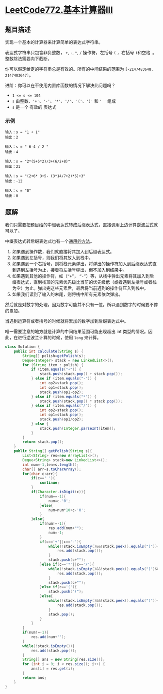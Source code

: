 # [LeetCode772.基本计算器III](https://leetcode-cn.com/problems/basic-calculator-iii/)
## 题目描述
实现一个基本的计算器来计算简单的表达式字符串。

表达式字符串只包含非负整数， `+`, `-`, `*`, `/` 操作符，左括号 `(` ，右括号 `)`和空格` `。整数除法需要向下截断。

你可以假定给定的字符串总是有效的。所有的中间结果的范围为 `[-2147483648, 2147483647]`。

进阶：你可以在不使用内置库函数的情况下解决此问题吗？

- `1 <= s <= 104`
- `s` 由整数、`'+'`、`'-'`、`'*'`、`'/'`、`'('`、`')'` 和 `' '` 组成
- `s` 是一个 有效的 表达式

### 示例
```
输入：s = "1 + 1"
输出：2
```
```
输入：s = " 6-4 / 2 "
输出：4
```
```
输入：s = "2*(5+5*2)/3+(6/2+8)"
输出：21
```
```
输入：s = "(2+6* 3+5- (3*14/7+2)*5)+3"
输出：-12
```
```
输入：s = "0"
输出：0
```
## 题解
我们只需要把题目给的中缀表达式转成后缀表达式，直接调用上边计算逆波兰式就可以了。

中缀表达式转后缀表达式也有一个[通用的方法](https://blog.csdn.net/sgbfblog/article/details/8001651)。

1. 如果遇到操作数，我们就直接将其加入到后缀表达式。
2. 如果遇到左括号，则我们将其放入到栈中。
3. 如果遇到一个右括号，则将栈元素弹出，将弹出的操作符加入到后缀表达式直到遇到左括号为止，接着将左括号弹出，但不加入到结果中。
4. 如果遇到其他的操作符，如（`“+”`， `“-”`）等，从栈中弹出元素将其加入到后缀表达式，直到栈顶的元素优先级比当前的优先级低（或者遇到左括号或者栈为空）为止。弹出完这些元素后，最后将当前遇到的操作符压入到栈中。
5. 如果我们读到了输入的末尾，则将栈中所有元素依次弹出。

然后就是对数字的处理，因为数字可能并不只有一位，所以遇到数字的时候要不停的累加。

当遇到运算符或者括号的时候就将累加的数字加到后缀表达式中。

唯一需要注意的地方就是计算的中间结果范围可能出现超出 int 类型的情况。因此，在进行逆波兰计算的时候，使用 `long` 来计算。
```java
class Solution {
    public int calculate(String s) {
        String[] polish=getPolish(s);
        Deque<Integer> stack = new LinkedList<>();
        for (String item : polish) {
            if (item.equals("+")) {
                stack.push(stack.pop() + stack.pop());
            } else if (item.equals("-")) {
                int op2=stack.pop();
                int op1=stack.pop();
                stack.push(op1-op2);
            } else if (item.equals("*")) {
                stack.push(stack.pop() * stack.pop());
            } else if (item.equals("/")) {
                int op2=stack.pop();
                int op1=stack.pop();
                stack.push(op1/op2);
            } else {
                stack.push(Integer.parseInt(item));
            }
        }
        return stack.pop();
    }
    public String[] getPolish(String s){
        List<String> res=new ArrayList<>();
        Deque<String> stack=new LinkedList<>();
        int num=-1,len=s.length();
        char[] arr=s.toCharArray();
        for(char c:arr){
            if(c==' '){
                continue;
            }
            if(Character.isDigit(c)){
                if(num==-1){
                    num=c-'0';
                }else{
                    num=num*10+c-'0';
                }
            }else{
                if(num!=-1){
                    res.add(num+"");
                    num=-1;
                }
                if(c=='+'||c=='-'){
                    while(!stack.isEmpty()&&!stack.peek().equals("(")){
                        res.add(stack.pop());
                    }
                    stack.push(c+"");
                }else if(c=='*'||c=='/'){
                    while(!stack.isEmpty()&&!stack.peek().equals("(")&&(stack.peek().equals("*")||stack.peek().equals("/"))){
                        res.add(stack.pop());
                    }
                    stack.push(c+"");
                }else if(c=='('){
                    stack.push("(");
                }else{
                    while(!stack.isEmpty()&&!stack.peek().equals("(")){
                        res.add(stack.pop());
                    }
                    stack.pop();
                }
            }
        }
        if(num!=-1){
            res.add(num+"");
        }
        while(!stack.isEmpty()){
            res.add(stack.pop());
        }
        String[] ans = new String[res.size()];
        for (int i = 0; i < res.size(); i++) {
            ans[i] = res.get(i);
        }
        return ans;
    }
}
```